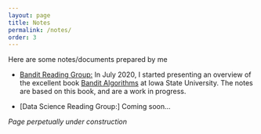 ```yaml
---
layout: page
title: Notes
permalink: /notes/
order: 3
---
```


Here are some notes/documents prepared by me 

* [Bandit Reading Group:](Bandits.html) In July 2020, I started presenting an overview of the excellent book [Bandit Algorithms](https://banditalgs.com/about/) at Iowa State University. The notes are based on this book, and are a work in progress. 

* [Data Science Reading Group:] Coming soon...




*Page perpetually under construction*

